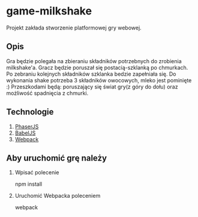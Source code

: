 # game-milkshake

Projekt zakłada stworzenie platformowej gry webowej.

## Opis

Gra będzie polegała na zbieraniu składników potrzebnych do zrobienia milkshake'a.
Gracz będzie poruszał się postacią-szklanką po chmurkach. Po zebraniu kolejnych składników szklanka bedzie zapełniała się.
Do wykonania shake potrzeba 3 składników owocowych, mleko jest pominięte :)
Przeszkodami będą: poruszający się świat gry(z góry do dołu) oraz możliwość spadnięcia z chmurki.

## Technologie

1. [PhaserJS](https://phaser.io/) 
2. [BabelJS](https://babeljs.io/)
3. [Webpack](http://webpack.github.io/)

## Aby uruchomić grę należy

1. Wpisać polecenie 

    npm install

2. Uruchomić Webpacka poleceniem 

    webpack
